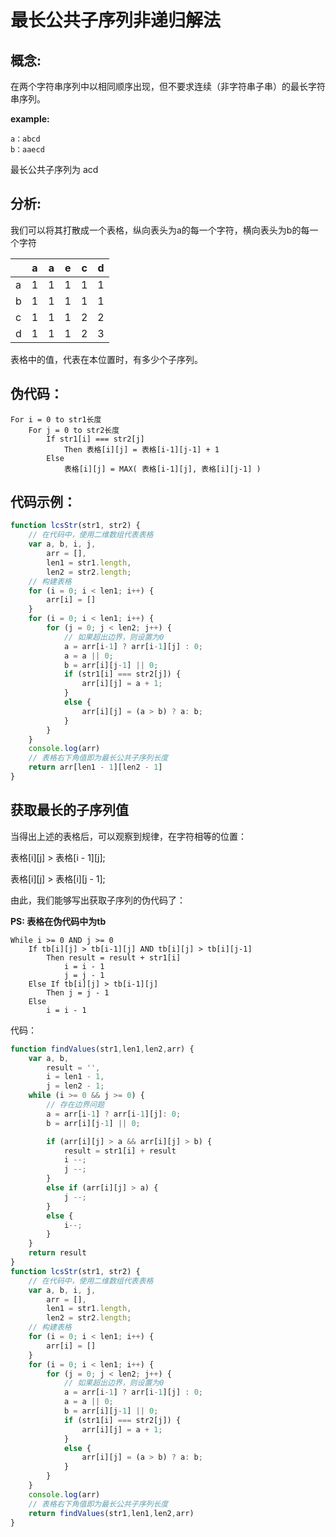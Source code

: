 # 最长公共子序列非递归解法

## 概念:

在两个字符串序列中以相同顺序出现，但不要求连续（非字符串子串）的最长字符串序列。

**example:**

    a：abcd
    b：aaecd

最长公共子序列为 acd

## 分析:

我们可以将其打散成一个表格，纵向表头为a的每一个字符，横向表头为b的每一个字符

|  | a | a | e | c | d |
| ---- |---- | ---- | ---- | ---- | ---- |
| a | 1 | 1 | 1 | 1 | 1 |
| b | 1 | 1 | 1 | 1 | 1 | 1 |
| c | 1 | 1  | 1 | 2 | 2 |
| d | 1 | 1 | 1 | 2 | 3 |

表格中的值，代表在本位置时，有多少个子序列。

## 伪代码：

```
For i = 0 to str1长度
    For j = 0 to str2长度
        If str1[i] === str2[j]
            Then 表格[i][j] = 表格[i-1][j-1] + 1
        Else
            表格[i][j] = MAX( 表格[i-1][j], 表格[i][j-1] )
```

## 代码示例：

```javascript
function lcsStr(str1, str2) {
    // 在代码中，使用二维数组代表表格
    var a, b, i, j,
        arr = [],
        len1 = str1.length,
        len2 = str2.length;
    // 构建表格
    for (i = 0; i < len1; i++) {
        arr[i] = []
    }
    for (i = 0; i < len1; i++) {
        for (j = 0; j < len2; j++) {
            // 如果超出边界，则设置为0
            a = arr[i-1] ? arr[i-1][j] : 0;
            a = a || 0;
            b = arr[i][j-1] || 0;
            if (str1[i] === str2[j]) {
                arr[i][j] = a + 1;
            }
            else {
                arr[i][j] = (a > b) ? a: b;
            }
        }
    }
    console.log(arr)
    // 表格右下角值即为最长公共子序列长度
    return arr[len1 - 1][len2 - 1]
}
```

## 获取最长的子序列值

当得出上述的表格后，可以观察到规律，在字符相等的位置：

表格[i][j] > 表格[i - 1][j];

表格[i][j] > 表格[i][j - 1];

由此，我们能够写出获取子序列的伪代码了：

**PS: 表格在伪代码中为tb**

```
While i >= 0 AND j >= 0
    If tb[i][j] > tb[i-1][j] AND tb[i][j] > tb[i][j-1]
        Then result = result + str1[i]
            i = i - 1
            j = j - 1
    Else If tb[i][j] > tb[i-1][j]
        Then j = j - 1
    Else
        i = i - 1
```

代码：

```javascript
function findValues(str1,len1,len2,arr) {
    var a, b,
        result = '',
        i = len1 - 1,
        j = len2 - 1;
    while (i >= 0 && j >= 0) {
        // 存在边界问题
        a = arr[i-1] ? arr[i-1][j]: 0;
        b = arr[i][j-1] || 0;

        if (arr[i][j] > a && arr[i][j] > b) {
            result = str1[i] + result
            i --;
            j --;
        }
        else if (arr[i][j] > a) {
            j --;
        }
        else {
            i--;
        }
    }
    return result
}
function lcsStr(str1, str2) {
    // 在代码中，使用二维数组代表表格
    var a, b, i, j,
        arr = [],
        len1 = str1.length,
        len2 = str2.length;
    // 构建表格
    for (i = 0; i < len1; i++) {
        arr[i] = []
    }
    for (i = 0; i < len1; i++) {
        for (j = 0; j < len2; j++) {
            // 如果超出边界，则设置为0
            a = arr[i-1] ? arr[i-1][j] : 0;
            a = a || 0;
            b = arr[i][j-1] || 0;
            if (str1[i] === str2[j]) {
                arr[i][j] = a + 1;
            }
            else {
                arr[i][j] = (a > b) ? a: b;
            }
        }
    }
    console.log(arr)
    // 表格右下角值即为最长公共子序列长度
    return findValues(str1,len1,len2,arr)
}
```